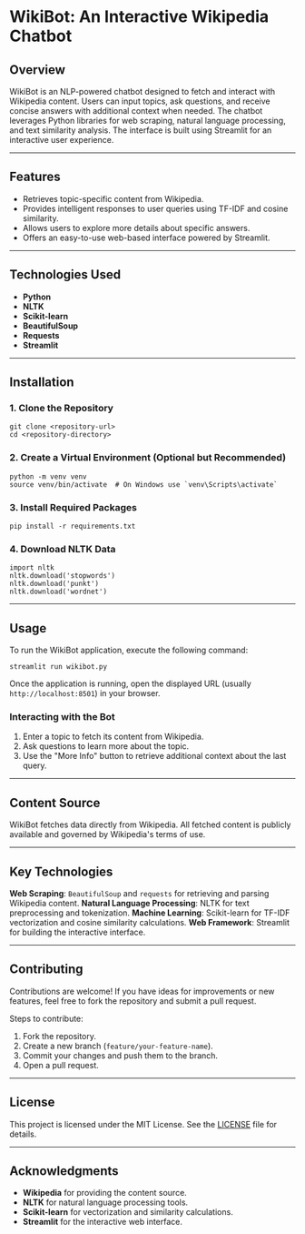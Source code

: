 
# WikiBot: An Interactive Wikipedia Chatbot

## Overview
WikiBot is an NLP-powered chatbot designed to fetch and interact with Wikipedia content. Users can input topics, ask questions, and receive concise answers with additional context when needed. The chatbot leverages Python libraries for web scraping, natural language processing, and text similarity analysis. The interface is built using Streamlit for an interactive user experience.

---

## Features
- Retrieves topic-specific content from Wikipedia.
- Provides intelligent responses to user queries using TF-IDF and cosine similarity.
- Allows users to explore more details about specific answers.
- Offers an easy-to-use web-based interface powered by Streamlit.

---

## Technologies Used
- **Python**
- **NLTK**
- **Scikit-learn**
- **BeautifulSoup**
- **Requests**
- **Streamlit**

---

## Installation

### 1. Clone the Repository
```
git clone <repository-url>
cd <repository-directory>
```

### 2. Create a Virtual Environment (Optional but Recommended)
```
python -m venv venv
source venv/bin/activate  # On Windows use `venv\Scripts\activate`
```

### 3. Install Required Packages
```
pip install -r requirements.txt
```

### 4. Download NLTK Data
```
import nltk
nltk.download('stopwords')
nltk.download('punkt')
nltk.download('wordnet')
```

---

## Usage
To run the WikiBot application, execute the following command:
```
streamlit run wikibot.py
```

Once the application is running, open the displayed URL (usually `http://localhost:8501`) in your browser. 

### Interacting with the Bot
1. Enter a topic to fetch its content from Wikipedia.
2. Ask questions to learn more about the topic.
3. Use the "More Info" button to retrieve additional context about the last query.

---

## Content Source
WikiBot fetches data directly from Wikipedia. All fetched content is publicly available and governed by Wikipedia's terms of use.

---

## Key Technologies
**Web Scraping**: ```BeautifulSoup``` and ```requests``` for retrieving and parsing Wikipedia content.
**Natural Language Processing**: NLTK for text preprocessing and tokenization.
**Machine Learning**: Scikit-learn for TF-IDF vectorization and cosine similarity calculations.
**Web Framework**: Streamlit for building the interactive interface.

---

## Contributing
Contributions are welcome! If you have ideas for improvements or new features, feel free to fork the repository and submit a pull request.

Steps to contribute:
1. Fork the repository.
2. Create a new branch (`feature/your-feature-name`).
3. Commit your changes and push them to the branch.
4. Open a pull request.

---

## License
This project is licensed under the MIT License. See the [LICENSE](LICENSE) file for details.

---

## Acknowledgments
- **Wikipedia** for providing the content source.
- **NLTK** for natural language processing tools.
- **Scikit-learn** for vectorization and similarity calculations.
- **Streamlit** for the interactive web interface.
